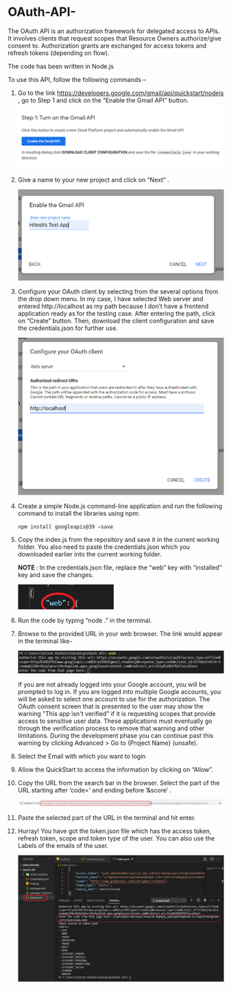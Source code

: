 # OAuth-API-
The OAuth API is an authorization framework for delegated access to APIs. It involves clients that request scopes that Resource Owners authorize/give consent to. Authorization grants are exchanged for access tokens and refresh tokens (depending on flow). 

The code has been written in Node.js

To use this API, follow the following commands – 
1.	Go to the link https://developers.google.com/gmail/api/quickstart/nodejs , go to Step 1 and click on the “Enable the Gmail API” button. <img src="Screenshots/button.PNG">

2.	Give a name to your new project and click on “Next” . 

    <img src="Screenshots/next.PNG"> 

3.	Configure your OAuth client by selecting from the several options from the drop down menu. In my case, I have selected Web server and entered http://localhost as my path because I don’t have a frontend application ready as for the testing case. After entering the path, click on “Create” button. Then, download the client configuration and save the credentials.json for further use. 

    <img src="Screenshots/configure.PNG">

4.	Create a simple Node.js command-line application and run the following command to install the libraries using npm: 

        npm install googleapis@39 –save

5.	Copy the index.js from the repository and save it in the current working folder. You also need to paste the credentials.json which you downloaded earlier into the current working folder.

    <b>NOTE </b>: In the credentials.json file, replace the “web” key with “installed” key and save the changes. 

     <img src="Screenshots/change.png"> 

6.	Run the code by typing “node .” in the terminal. 

7.	Browse to the provided URL in your web browser. The link would appear in the terminal like- 
    
    <img src="Screenshots/link.PNG">
  
    If you are not already logged into your Google account, you will be prompted to log in. If you are logged into multiple Google accounts, you will be asked to select one account to use for the authorization.
    The OAuth consent screen that is presented to the user may show the warning "This app isn't verified" if it is requesting scopes that provide access to sensitive user data. These applications must eventually go through the verification process to remove that warning and other limitations. During the development phase you can continue past this warning by clicking Advanced > Go to {Project Name} (unsafe).

8.	Select the Email with which you want to login

9.	Allow the QuickStart to access the information by clicking on “Allow”.

10.	Copy the URL from the search bar in the browser. Select the part of the URL starting after  ‘code=’ and ending before ‘&score’ .

    <img src="Screenshots/URL.png">

11.	Paste the selected part of the URL in the terminal and hit enter. 

12.	Hurray! You have got the token.json file which has the access token, refresh token, scope and token type of the user. You can also use the Labels of the emails of the user.

    <img src="Screenshots/output.png">

 


